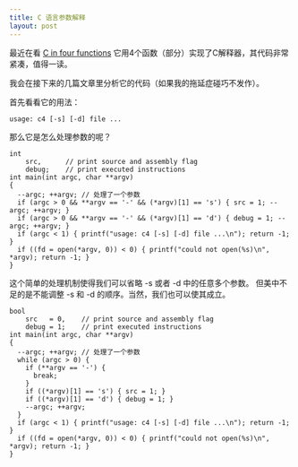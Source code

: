 ```yaml
---
title: C 语言参数解释
layout: post
---
```


最近在看 [C in four functions](https://github.com/rswier/c4)
它用4个函数（部分）实现了C解释器，其代码非常紧凑，值得一读。

我会在接下来的几篇文章里分析它的代码（如果我的拖延症碰巧不发作）。

首先看看它的用法：

    usage: c4 [-s] [-d] file ...

那么它是怎么处理参数的呢？

    int
        src,      // print source and assembly flag
        debug;    // print executed instructions
    int main(int argc, char **argv)
    {
      --argc; ++argv; // 处理了一个参数
      if (argc > 0 && **argv == '-' && (*argv)[1] == 's') { src = 1; --argc; ++argv; }
      if (argc > 0 && **argv == '-' && (*argv)[1] == 'd') { debug = 1; --argc; ++argv; }
      if (argc < 1) { printf("usage: c4 [-s] [-d] file ...\n"); return -1; }
      if ((fd = open(*argv, 0)) < 0) { printf("could not open(%s)\n", *argv); return -1; }
    }


这个简单的处理机制使得我们可以省略 -s 或者 -d 中的任意多个参数。
但美中不足的是不能调整 -s 和 -d 的顺序。当然，我们也可以使其成立。

    bool
        src   = 0,    // print source and assembly flag
        debug = 1;    // print executed instructions
    int main(int argc, char **argv)
    {
      --argc; ++argv; // 处理了一个参数
      while (argc > 0) {
        if (**argv == '-') {
          break;
        }
        if ((*argv)[1] == 's') { src = 1; }
        if ((*argv)[1] == 'd') { debug = 1; }
        --argc; ++argv;
      }
      if (argc < 1) { printf("usage: c4 [-s] [-d] file ...\n"); return -1; }
      if ((fd = open(*argv, 0)) < 0) { printf("could not open(%s)\n", *argv); return -1; }
    }

